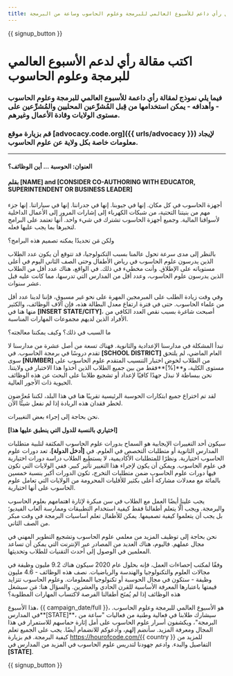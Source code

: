 ```yaml
---
title: مثال لمقال رأي داعم للأسبوع العالمي للبرمجة وعلوم الحاسوب وساعة من البرمجة
---
```


{{ signup_button }}

# اكتب مقالة رأي لدعم الأسبوع العالمي للبرمجة وعلوم الحاسوب

### فيما يلي نموذج لمقالة رأي داعمة للأسبوع العالمي للبرمجة وعلوم الحاسوب - وأهدافه - يمكن استخدامها من قِبل المُشرِّعين المحليين والمُشرِّعين على مستوى الولايات وقادة الأعمال وغيرهم.

### قم بزيارة موقع [advocacy.code.org]({{ urls/advocacy }}) لإيجاد معلومات خاصة بكل ولاية عن علوم الحاسوب.

* * *

#### العنوان: الحوسبة ... أين الوظائف؟

#### بقلم [NAME] and [CONSIDER CO-AUTHORING WITH EDUCATOR, SUPERINTENDENT OR BUSINESS LEADER]

أجهزة الحاسوب في كل مكان. إنها في جيوبنا. إنها في جدراننا. إنها في سياراتنا. إنها جزء مهم من بنيتنا التحتية، من شبكات الكهرباء إلى إشارات المرور إلى الأعمال الداخلية لأسواقنا المالية. وجميع أجهزة الحاسوب تشترك في شيء واحد. أنها تعتمد على البرامج لتخبرها بما يجب عليها فعله.

ولكن مَن تحديدًا يمكنه تصميم هذه البرامج؟

بالنظر إلى مدى سرعة تحول عالمنا بسبب التكنولوجيا، قد تتوقع أن يكون عدد الطلاب الذين يدرسون علوم الحاسوب في رياض الأطفال وحتى الصف الثاني اليوم في أعلى مستوياته على الإطلاق. وأنت مخطيء في ذلك. في الواقع، هناك عدد أقل من الطلاب الذين يدرسون علوم الحاسوب، وعدد أقل من المدارس التي تدرسها، مما كانت عليه قبل عشر سنوات.

وفي وقت زيادة الطلب على المبرمجين المهرة على نحو غير مسبوق، فإننا لدينا عدد أقل من علماء الحاسوب. حتى في فترة ارتفاع معدل البطالة هذه، فإن آلاف الوظائف، والكثير منها هنا في **[INSERT STATE/CITY]**، أصبحت شاغرة بسبب نقص العدد الكافي من الأفراد الذين لديهم مجموعات المهارات المناسبة.

ما السبب في ذلك؟ وكيف يمكننا معالجته؟

تبدأ المشكلة في مدارسنا الإعدادية والثانوية. فهناك تسعة من أصل عشرة من مدارسنا لا تقدم دروسًا في برمجة الحاسوب. في **[SCHOOL DISTRICT]** العام الماضي، لم يلتحق سوى **[NUMBER]** من الطلاب لخوض اختبار التنسيب المتقدم علوم الحاسوب على مستوى الكلية، و**[%]**فقط من بين جميع الطلاب الذين أخذوا هذا الاختبار في ولايتنا. نحن ببساطة لا نبذل جهدًا كافيًا لإعداد أو تشجيع طلابنا على البحث عن هذه الوظائف الحيوية ذات الأجور العالية.

لقد تم اختراع جميع ابتكارات الحوسبة الرئيسية تقريبًا هنا في هذا البلد، لكننا مُعرَّضون لخطر فقدان هذه الريادة إذا لم نفعل شيئًا الآن.

نحن بحاجة إلى إجراء بعض التغييرات.

**[اختياري بالنسبة للدول التي ينطبق عليها هذا]**

سيكون أحد التغييرات الإيجابية هو السماح بدورات علوم الحاسوب المكثفة لتلبية متطلبات المدارس الثانوية أو متطلبات التخصص في العلوم. في **[أدخل الدولة]**، تعد دورات علوم الحاسوب اختيارية. ونظرًا للمتطلبات الأكاديمية، لا يستطيع الطلاب دراسة دورات اختيارية في علوم الحاسوب. ويمكن أن يكون لإجراء هذا التغيير تأثير كبير. ففي الولايات التي تكون فيها دورات علوم الحاسوب ضمن متطلبات التخرج، تكون الدورات أكبر بنسبة خمسين بالمائة مع معدلات مشاركة أعلى بكثير للأقليات المحرومة من الولايات التي تعامل علوم الحاسوب على أنها اختيارية.

يجب علينا أيضًا العمل مع الطلاب في سن مبكرة لإثارة اهتمامهم بعلوم الحاسوب والبرمجة. ويجب ألَّا يتعلم أطفالنا فقط كيفية استخدام التطبيقات وممارسة ألعاب الفيديو؛ بل يجب أن يتعلموا كيفية تصميمها. يمكن للأطفال تعلم أساسيات البرمجة في وقت مبكر من الصف الثاني.

نحن بحاجة إلى توظيف المزيد من معلمي علوم الحاسوب وتشجيع التطوير المهني في مجال عملهم. فاليوم، هناك العديد من المصادر عبر الإنترنت التي يمكن أن تساعد المعلمين في الوصول إلى أحدث التقنيات للطلاب وتحديثها.

وفقًا لمكتب إحصاءات العمل، فإنه بحلول عام 2020 سيكون هناك 9.2 مليون وظيفة في مجالات العلوم والتكنولوجيا والهندسة والرياضيات. نصف هذه الوظائف - 4.6 مليون وظيفة - ستكون في مجال الحوسبة أو تكنولوجيا المعلومات. وعلوم الحاسوب تتزايد قيمتها باعتبارها المعرفة الأساسية للقرن الحادي والعشرين. والسؤال هنا: مَن سيشغل هذه الوظائف إذا لم يُمنَح أطفالنا الفرصة لاكتساب المهارات المطلوبة؟

هذا الأسبوع، {{ campaign_date/full }}، هو الأسبوع العالمي للبرمجة وعلوم الحاسوب. في المدارس**[STATE]**، سيشارك طلابنا في فعالية وطنية من فعاليات "ساعة من البرمجة"، ويكشفون أسرار علوم الحاسوب على أمل إثارة حماسهم للاستمرار في هذا المجال ومعرفة المزيد. سأنضم إلهم، وأدعوكم للانضمام أيضًا. يجب على الجميع تعلم كيفية البرمجة. قم بزيارة https://hourofcode.com/{{ country }} للمزيد من التفاصيل والبدء. وادعم جهودنا لتدريس علوم الحاسوب في المزيد من المدارس في **[STATE]**.

{{ signup_button }}